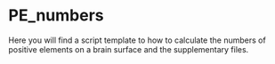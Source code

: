 # PE_numbers
Here you will find a script template to how to calculate the numbers of positive elements on a brain surface and the supplementary files.
